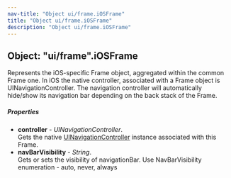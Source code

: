 ```yaml
---
nav-title: "Object ui/frame.iOSFrame"
title: "Object ui/frame.iOSFrame"
description: "Object ui/frame.iOSFrame"
---
```

## Object: "ui/frame".iOSFrame  
Represents the iOS-specific Frame object, aggregated within the common Frame one.
In iOS the native controller, associated with a Frame object is UINavigationController.
The navigation controller will automatically hide/show its navigation bar depending on the back stack of the Frame.

##### Properties
 - **controller** - _UINavigationController_.    
  Gets the native [UINavigationController](https://developer.apple.com/library/prerelease/ios/documentation/UIKit/Reference/UINavigationController_Class/index.html) instance associated with this Frame.
 - **navBarVisibility** - _String_.    
  Gets or sets the visibility of navigationBar.
Use NavBarVisibility enumeration - auto, never, always